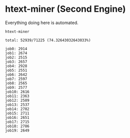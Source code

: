 # htext-miner (Second Engine)

Everything doing here is automated.

```
htext-miner

total: 52939/71225 (74.32643032643033%)

job0: 2914
job1: 2674
job2: 2515
job3: 2657
job4: 2928
job5: 2551
job6: 2642
job7: 2597
job8: 2565
job9: 2577
job10: 2616
job11: 2363
job12: 2589
job13: 2537
job14: 2702
job15: 2711
job16: 2651
job17: 2715
job18: 2786
job19: 2649
```